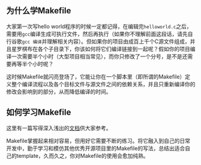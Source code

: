 ## 为什么学Makefile
大家第一次写hello world程序的时候一定都记得，在编辑完`helloworld.c`之后，需要用`gcc`编译生成可执行文件，然后再执行（如果你不理解前面这段话，请先自行谷歌`gcc 编译`并理解相关内容）。但如果你的项目由成百上千个C源文件组成，并且星罗棋布在各个子目录下，你该如何将它们编译链接到一起呢？假如你的项目编译一次需要半个小时（大型项目相当常见），而你只修改了一个分号，是不是还需要再等半个小时呢？

这时候Makefile就闪亮登场了，它能让你在一个脚本里（即所谓的Makefile）定义整个编译流程以及各个目标文件与源文件之间的依赖关系，并且只重新编译你的修改会影响到的部分，从而降低编译的时间。

## 如何学习Makefile
这里有一篇写得深入浅出的[文档](https://seisman.github.io/how-to-write-makefile/overview.html)供大家参考。

Makefile掌握起来相对容易，但用好它需要不断的练习。将它融入到自己的日常开发中，勤于学习和模仿其他优秀开源项目里的Makefile的写法，总结出适合自己的template，久而久之，你对Makefile的使用会愈加纯熟。